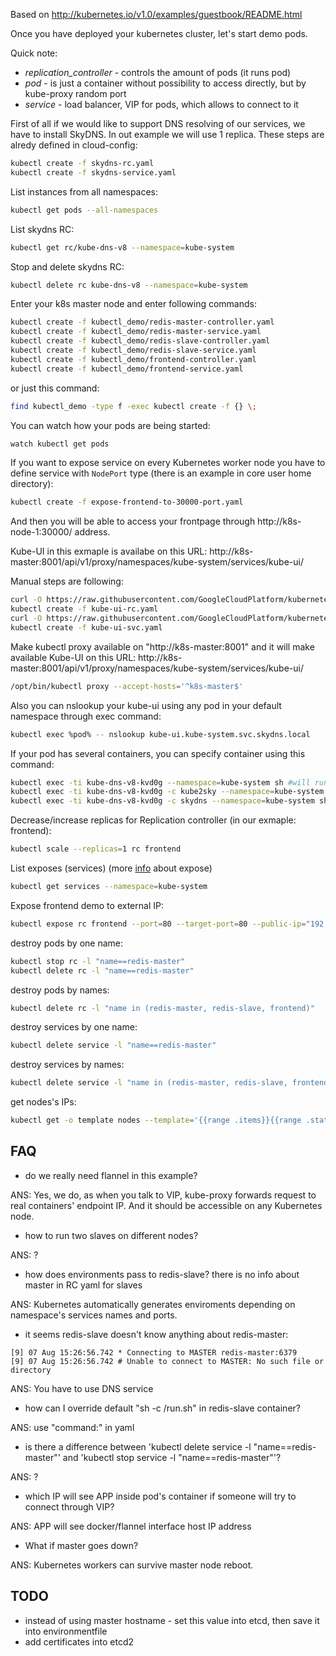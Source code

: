 Based on http://kubernetes.io/v1.0/examples/guestbook/README.html

Once you have deployed your kubernetes cluster, let's start demo pods.

Quick note:

* *replication_controller* - controls the amount of pods (it runs pod)
* *pod* - is just a container without possibility to access directly, but by kube-proxy random port
* *service* - load balancer, VIP for pods, which allows to connect to it

First of all if we would like to support DNS resolving of our services, we have to install SkyDNS. In out example we will use 1 replica. These steps are alredy defined in cloud-config:

```sh
kubectl create -f skydns-rc.yaml
kubectl create -f skydns-service.yaml
```

List instances from all namespaces:

```sh
kubectl get pods --all-namespaces
```

List skydns RC:

```sh
kubectl get rc/kube-dns-v8 --namespace=kube-system
```

Stop and delete skydns RC:

```sh
kubectl delete rc kube-dns-v8 --namespace=kube-system
```

Enter your k8s master node and enter following commands:

```sh
kubectl create -f kubectl_demo/redis-master-controller.yaml
kubectl create -f kubectl_demo/redis-master-service.yaml
kubectl create -f kubectl_demo/redis-slave-controller.yaml
kubectl create -f kubectl_demo/redis-slave-service.yaml
kubectl create -f kubectl_demo/frontend-controller.yaml
kubectl create -f kubectl_demo/frontend-service.yaml
```

or just this command:

```sh
find kubectl_demo -type f -exec kubectl create -f {} \;
```

You can watch how your pods are being started:

```sh
watch kubectl get pods
```

If you want to expose service on every Kubernetes worker node you have to define service with `NodePort` type (there is an example in core user home directory):

```sh
kubectl create -f expose-frontend-to-30000-port.yaml
```

And then you will be able to access your frontpage through http://k8s-node-1:30000/ address.

Kube-UI in this exmaple is availabe on this URL: http://k8s-master:8001/api/v1/proxy/namespaces/kube-system/services/kube-ui/

Manual steps are following:

```sh
curl -O https://raw.githubusercontent.com/GoogleCloudPlatform/kubernetes/v1.0.1/cluster/addons/kube-ui/kube-ui-rc.yaml
kubectl create -f kube-ui-rc.yaml
curl -O https://raw.githubusercontent.com/GoogleCloudPlatform/kubernetes/v1.0.1/cluster/addons/kube-ui/kube-ui-svc.yaml
kubectl create -f kube-ui-svc.yaml
```

Make kubectl proxy available on "http://k8s-master:8001" and it will make available Kube-UI on this URL: http://k8s-master:8001/api/v1/proxy/namespaces/kube-system/services/kube-ui/

```sh
/opt/bin/kubectl proxy --accept-hosts='^k8s-master$'
```

Also you can nslookup your kube-ui using any pod in your default namespace through exec command:

```sh
kubectl exec %pod% -- nslookup kube-ui.kube-system.svc.skydns.local
```

If your pod has several containers, you can specify container using this command:

```sh
kubectl exec -ti kube-dns-v8-kvd0g --namespace=kube-system sh #will run shell of first defined container, in our case "kube2sky"
kubectl exec -ti kube-dns-v8-kvd0g -c kube2sky --namespace=kube-system sh # that will be equivalent to previous command
kubectl exec -ti kube-dns-v8-kvd0g -c skydns --namespace=kube-system sh # you will enter "skydns" container of "kube-dns-v8-kvd0g" pod
```

Decrease/increase replicas for Replication controller (in our exmaple: frontend):

```sh
kubectl scale --replicas=1 rc frontend
```

List exposes (services) (more [info](https://cloud.google.com/container-engine/docs/kubectl/expose) about expose)

```sh
kubectl get services --namespace=kube-system
```

Expose frontend demo to external IP:

```sh
kubectl expose rc frontend --port=80 --target-port=80 --public-ip="192.168.122.178" --name=guestbook-frontend
```

destroy pods by one name:

```sh
kubectl stop rc -l "name==redis-master"
kubectl delete rc -l "name==redis-master"
```

destroy pods by names:

```sh
kubectl delete rc -l "name in (redis-master, redis-slave, frontend)"
```

destroy services by one name:

```sh
kubectl delete service -l "name==redis-master"
```

destroy services by names:

```sh
kubectl delete service -l "name in (redis-master, redis-slave, frontend)"
```

get nodes's IPs:

```sh
kubectl get -o template nodes --template='{{range .items}}{{range .status.addresses}}{{printf "%s\n" .address}}{{end}}{{end}}'
```

## FAQ

* do we really need flannel in this example?

ANS: Yes, we do, as when you talk to VIP, kube-proxy forwards request to real containers' endpoint IP. And it should be accessible on any Kubernetes node.

* how to run two slaves on different nodes?

ANS: ?

* how does environments pass to redis-slave? there is no info about master in RC yaml for slaves

ANS: Kubernetes automatically generates enviroments depending on namespace's services names and ports.

* it seems redis-slave doesn't know anything about redis-master:

```
[9] 07 Aug 15:26:56.742 * Connecting to MASTER redis-master:6379
[9] 07 Aug 15:26:56.742 # Unable to connect to MASTER: No such file or directory
```

ANS: You have to use DNS service

* how can I override default "sh -c /run.sh" in redis-slave container?

ANS: use "command:" in yaml

* is there a difference between 'kubectl delete service -l "name==redis-master"' and 'kubectl stop service -l "name==redis-master"'?

ANS: ?

* which IP will see APP inside pod's container if someone will try to connect through VIP?

ANS: APP will see docker/flannel interface host IP address

* What if master goes down?

ANS: Kubernetes workers can survive master node reboot.

## TODO

* instead of using master hostname - set this value into etcd, then save it into environmentfile
* add certificates into etcd2
